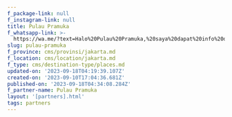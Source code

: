 ```yaml
---
f_package-link: null
f_instagram-link: null
title: Pulau Pramuka
f_whatsapp-link: >-
  https://wa.me/?text=Halo%20Pulau%20Pramuka,%20saya%20dapat%20info%20dari%20@loocale.id%20dan%20punya%20pertanyaan
slug: pulau-pramuka
f_province: cms/provinsi/jakarta.md
f_location: cms/location/jakarta.md
f_type: cms/destination-type/places.md
updated-on: '2023-09-18T04:19:39.107Z'
created-on: '2023-09-10T17:04:36.681Z'
published-on: '2023-09-18T04:34:08.284Z'
f_partner-name: Pulau Pramuka
layout: '[partners].html'
tags: partners
---
```



